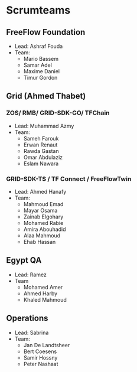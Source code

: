 # Scrumteams

## FreeFlow Foundation
  
  - Lead: Ashraf Fouda
  - Team:  
    - Mario Bassem
    - Samar Adel
    - Maxime Daniel 
    - Timur Gordon

## Grid (Ahmed Thabet)
### ZOS/ RMB/ GRID-SDK-GO/ TFChain

- Lead:  Muhammad Azmy
- Team:
  - Sameh Farouk
  - Erwan Renaut
  - Rawda Gastan
  - Omar Abdulaziz
  - Eslam Nawara

### GRID-SDK-TS / TF Connect / FreeFlowTwin

- Lead:  Ahmed Hanafy
- Team:
  - Mahmoud Emad
  - Mayar Osama
  - Zainab Elgohary
  - Mohamed Rabie
  - Amira Abouhadid
  - Alaa Mahmoud
  - Ehab Hassan
 
## Egypt QA

- Lead: Ramez
- Team
  - Mohamed Amer
  - Ahmed Harby
  - Khaled Mahmoud      

## Operations

  - Lead: Sabrina
  - Team:
    - Jan De Landtsheer
    - Bert Coesens
    - Samir Hossny
    - Peter Nashaat
